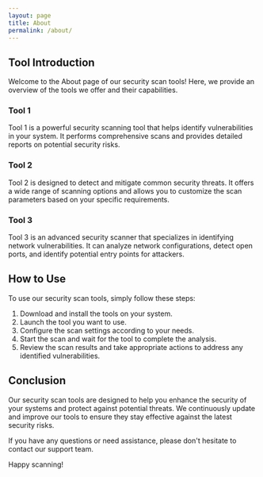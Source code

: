 ```yaml
---
layout: page
title: About
permalink: /about/
---
```


## Tool Introduction

Welcome to the About page of our security scan tools! Here, we provide an overview of the tools we offer and their capabilities.

### Tool 1

Tool 1 is a powerful security scanning tool that helps identify vulnerabilities in your system. It performs comprehensive scans and provides detailed reports on potential security risks.

### Tool 2

Tool 2 is designed to detect and mitigate common security threats. It offers a wide range of scanning options and allows you to customize the scan parameters based on your specific requirements.

### Tool 3

Tool 3 is an advanced security scanner that specializes in identifying network vulnerabilities. It can analyze network configurations, detect open ports, and identify potential entry points for attackers.

## How to Use

To use our security scan tools, simply follow these steps:

1. Download and install the tools on your system.
2. Launch the tool you want to use.
3. Configure the scan settings according to your needs.
4. Start the scan and wait for the tool to complete the analysis.
5. Review the scan results and take appropriate actions to address any identified vulnerabilities.

## Conclusion

Our security scan tools are designed to help you enhance the security of your systems and protect against potential threats. We continuously update and improve our tools to ensure they stay effective against the latest security risks.

If you have any questions or need assistance, please don't hesitate to contact our support team.

Happy scanning!
